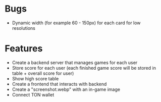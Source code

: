 # Bugs
- Dynamic width (for example 60 - 150px) for each card for low resolutions

# Features
- Create a backend server that manages games for each user
- Store score for each user (each finished game score will be stored in table + overall score for user)
- Show high score table
- Create a frontend that interacts with backend
- Create a "screenshot.webp" with an in-game image
- Connect TON wallet
